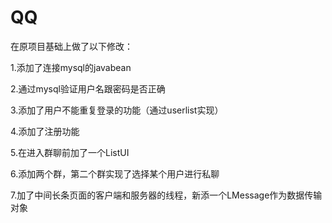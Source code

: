# QQ
在原项目基础上做了以下修改：

1.添加了连接mysql的javabean

2.通过mysql验证用户名跟密码是否正确

3.添加了用户不能重复登录的功能（通过userlist实现）

4.添加了注册功能

5.在进入群聊前加了一个ListUI

6.添加两个群，第二个群实现了选择某个用户进行私聊

7.加了中间长条页面的客户端和服务器的线程，新添一个LMessage作为数据传输对象





